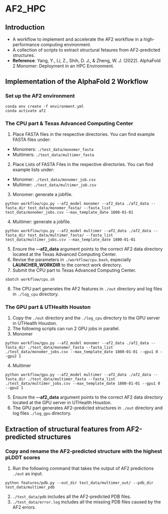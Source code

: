 # AF2_HPC
## Introduction
* A workflow to implement and accelerate the AF2 workflow in a high-performance computing environment.
* A collection of scripts to extract structural fetaures from AF2-predicted structures.
* **Reference**: Yang, Y., Li, Z., Shih, D. J., & Zheng, W. J. (2022). AlphaFold 2 Monomer: Deployment in an HPC Environment.
## Implementation of the AlphaFold 2 Workflow
### Set up the AF2 environment
```
conda env create -f environment.yml
conda activate af2
```
### The CPU part & Texas Advanced Computing Center
1. Place FASTA files in the respective directories. You can find example FASTA files under:
* Monomers: `./test_data/monomer_fasta`
* Multimers: `./test_data/multimer_fasta`
2. Place Lists of FASTA Files in the respective directories. You can find example lists under:
* Monomer: `./test_data/monomer_job.csv`
* Multimer: `./test_data/multimer_job.csv`
3. Monomer: generate a jobfile.
```
python workflow/cpu.py --af2_model monomer --af2_data ./af2_data --fasta_dir test_data/monomer_fasta/ --fasta_list test_data/monomer_jobs.csv --max_template_date 1800-01-01
```
4. Multimer: generate a jobfile.
```
python workflow/cpu.py --af2_model multimer --af2_data ./af2_data --fasta_dir test_data/multimer_fasta/ --fasta_list test_data/multimer_jobs.csv --max_template_date 1800-01-01
```
5. Ensure the **--af2_data** argument points to the correct AF2 data directory located at the Texas Advanced Computing Center.
6. Revise the parameters in `./workflow/cpu.bash`, especially **LAUNCHER_WORKDIR** to the correct work directory.
7. Submit the CPU part to Texas Advanced Computing Center.
```
sbatch workflow/cpu.sh
```
8. The CPU part generates the AF2 features in `./out` directory and  log files in `./log_cpu` directory.
### The GPU part & UTHealth Houston
1. Copy the `./out` directory and the `./log_cpu` directory to the GPU server in UTHealth Houston.
2. The following scripts can run 2 GPU jobs in parallel.
3. Monomer
```
python workflow/gpu.py --af2_model monomer --af2_data ./af2_data --fasta_dir ./test_data/monomer_fasta --fasta_list ./test_data/monomer_jobs.csv --max_template_date 1800-01-01 --gpu1 0 --gpu2 1
```
4. Multimer
```
python workflow/gpu.py --af2_model multimer --af2_data ./af2_data --fasta_dir ./test_data/multimer_fasta --fasta_list ./test_data/multimer_jobs.csv --max_template_date 1800-01-01 --gpu1 0 --gpu2 1
```
5. Ensure the **--af2_data** argument points to the correct AF2 data directory located at the GPU server in UTHealth Houston.
6. The GPU part generates AF2-predicted structures in `./out` directory  and log files `./log_gpu` directory.
## Extraction of structural features from AF2-predicted structures
### Copy and rename the AF2-predicted structure with the highest pLDDT scores
1. Run the following command that takes the output of AF2 predictions `./out` as input.
```
python features/pdb.py --out_dir test_data/multimer_out/ --pdb_dir test_data/multimer_pdb
```
2. `./test_data/pdb` includes all the AF2-predicted PDB files.
3. `./test_data/error.log` includes all the missiing PDB files caused by the AF2 errors.
